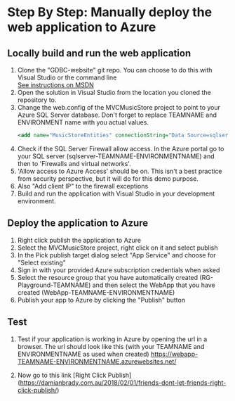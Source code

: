 
# Step By Step: Manually deploy the web application to Azure

## Locally build and run the web application
1. Clone the "GDBC-website" git repo. You can choose to do this with Visual Studio or the command line<br>
[See instructions on MSDN](https://docs.microsoft.com/en-us/vsts/git/tutorial/clone?view=vsts&tabs=command-line#clone-from-visual-studio-team-services--team-foundation-server)
2. Open the solution in Visual Studio from the location you cloned the repository to.
3. Change the web.config of the MVCMusicStore project to point to your Azure SQL Server database. Don't forget to replace TEAMNAME and ENVIRONMENT name with you actual values.
    ```xml
    <add name="MusicStoreEntities" connectionString="Data Source=sqlserver-TEAMNAME-ENVIRONMENTNAME.database.windows.net;Initial catalog=db-TEAMNAME-ENVIRONMENTNAME;user id=GDBCAdmin;password=vhniNTbo3$9hJvrx{w{rTotqmsFT7_" providerName="System.Data.SqlClient" />
    ```
4. Check if the SQL Server Firewall allow access.
In the Azure portal go to your SQL server (sqlserver-TEAMNAME-ENVIRONMENTNAME) and then to 'Firewalls and virtual networks'.
5. 'Allow access to Azure Access' should be on. This isn't a best practice from security perspective, but it will do for this demo purpose.
6. Also "Add client IP" to the firewall exceptions
7. Build and run the application with Visual Studio in your development environment.

## Deploy the application to Azure
1. Right click publish the application to Azure
2. Select the MVCMusicStore project, right click on it and select publish
3. In the Pick publish target dialog select "App Service" and choose for "Select existing"
4. Sign in with your provided Azure subscription credentials when asked
5. Select the resource group that you have automatically created (RG-Playground-TEAMNAME) and then select the WebApp that you have created (WebApp-TEAMNAME-ENVIRONMENTNAME)
6. Publish your app to Azure by clicking the "Publish" button

## Test
1. Test if your application is working in Azure by opening the url in a browser. The url should look like this (with your TEAMNAME and ENVIRONMENTNAME as used when created)
https://webapp-TEAMNAME-ENVIRONMENTNAME.azurewebsites.net/

2. Now go to this link [Right Click Publish] (https://damianbrady.com.au/2018/02/01/friends-dont-let-friends-right-click-publish/)